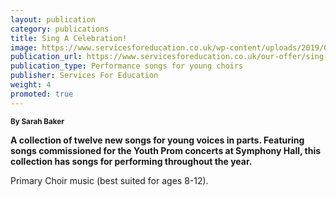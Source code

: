 ```yaml
---
layout: publication
category: publications
title: Sing A Celebration!
image: https://www.servicesforeducation.co.uk/wp-content/uploads/2019/06/sing-a-celebration-services-for-education-music-service-for-schools.jpg
publication_url: https://www.servicesforeducation.co.uk/our-offer/sing-a-celebration/
publication_type: Performance songs for young choirs
publisher: Services For Education
weight: 4
promoted: true
---
```


<small>**By Sarah Baker**</small>

**A collection of twelve new songs for young voices in parts. Featuring songs commissioned for the Youth Prom concerts at Symphony Hall, this collection has songs for performing throughout the year.**

Primary Choir music (best suited for ages 8-12).

